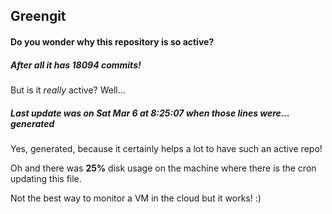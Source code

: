 ## Greengit

#### Do you wonder why this repository is so active?

##### After all it has 18094 commits!

But is it *really* active? Well...

##### Last update was on Sat Mar 6 at 8:25:07 when those lines were... generated

Yes, generated, because it certainly helps a lot to have such an active repo!

Oh and there was **25%** disk usage on the machine
where there is the cron updating this file.

Not the best way to monitor a VM in the cloud but it works! :)
